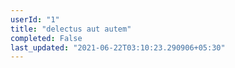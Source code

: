 ```yaml
---
userId: "1"
title: "delectus aut autem"
completed: False
last_updated: "2021-06-22T03:10:23.290906+05:30"
---
```

